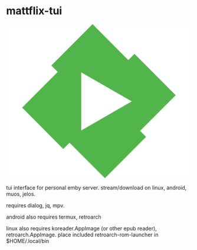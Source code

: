 # mattflix-tui
![Alt text](https://github.com/booYah187/mattflix-tui/blob/emby-tui/embytui.png)

tui interface for personal emby server. stream/download on linux, android, muos, jelos.

requires dialog, jq, mpv. 

android also requires termux, retroarch

linux also requires koreader.AppImage (or other epub reader), retroarch.AppImage. place included retroarch-rom-launcher in $HOME/.local/bin 
